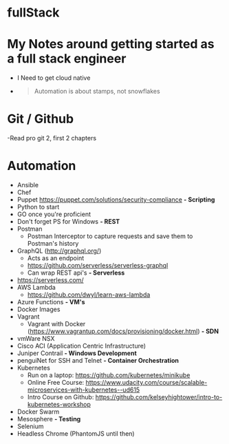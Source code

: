 # fullStack

# **My Notes around getting started as a full stack engineer**
- I Need to get cloud native
- > Automation is about stamps, not snowflakes
# Git / Github
  -Read pro git 2, first 2 chapters
# Automation
  - Ansible
  - Chef
  - Puppet https://puppet.com/solutions/security-compliance
**- Scripting**
  - Python to start
  - GO once you're proficient
  - Don't forget PS for Windows
**- REST**
  - Postman
    - Postman Interceptor to capture requests and save them to Postman's history
  - GraphQL (http://graphql.org/)
    - Acts as an endpoint
    - https://github.com/serverless/serverless-graphql
    - Can wrap REST api's
**- Serverless**
  - https://serverless.com/
  - AWS Lambda
    - https://github.com/dwyl/learn-aws-lambda
  - Azure Functions
**- VM's**
  - Docker Images
  - Vagrant
    - Vagrant with Docker (https://www.vagrantup.com/docs/provisioning/docker.html)
**- SDN**
  - vmWare NSX
  - Cisco ACI (Application Centric Infrastructure)
  - Juniper Contrail
**- Windows Development**
  - penguiNet for SSH and Telnet
**- Container Orchestration**
  - Kubernetes
    - Run on a laptop: https://github.com/kubernetes/minikube
    - Online Free Course: https://www.udacity.com/course/scalable-microservices-with-kubernetes--ud615
    - Intro Course on Github: https://github.com/kelseyhightower/intro-to-kubernetes-workshop
  - Docker Swarm
  - Mesosphere
**- Testing**
  - Selenium
  - Headless Chrome (PhantomJS until then)
